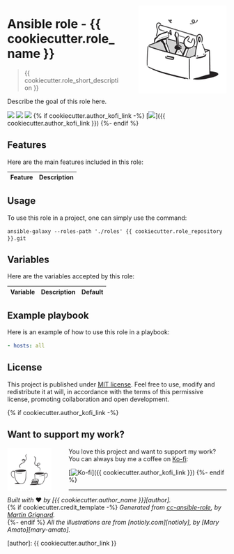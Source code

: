 <!-- Header -->
<a href="https://notioly.com/"><img align="right" style="margin-left: 30pt;" width="40%" src="https://raw.githubusercontent.com/MartinGrignard/MartinGrignard/main/img/tools.png"></img></a>

# Ansible role - {{ cookiecutter.role_name }}

> {{ cookiecutter.role_short_description }}

Describe the goal of this role here.

[![](https://img.shields.io/badge/version-0.1.0-white?labelColor=white&logo=semver&logoColor=3F4551&style=flat-square)](CHANGELOG.md)
[![](https://img.shields.io/badge/license-MIT-white?labelColor=white&logo=open-source-initiative&logoColor=3DA639&style=flat-square)](LICENSE.md)
[![](https://img.shields.io/badge/ansible-white?logo=ansible&logoColor=EE0000&style=flat-square)](https://www.ansible.com/)
{% if cookiecutter.author_kofi_link -%}
[![](https://img.shields.io/badge/buy_me_a_coffee-FF5E5B?logo=ko-fi&logoColor=white&style=flat-square)]({{ cookiecutter.author_kofi_link }})
{%- endif %}

<!-- Body -->
## Features

Here are the main features included in this role:

| Feature | Description |
|---------|-------------|

## Usage

To use this role in a project, one can simply use the command:

```shell
ansible-galaxy --roles-path './roles' {{ cookiecutter.role_repository }}.git
```

## Variables

Here are the variables accepted by this role:

| Variable | Description | Default |
|----------|-------------|---------|

## Example playbook

Here is an example of how to use this role in a playbook:

```yaml
- hosts: all
```

## License

This project is published under [MIT license](LICENSE.md).
Feel free to use, modify and redistribute it at will, in accordance with the terms of this permissive license, promoting collaboration and open development.

{% if cookiecutter.author_kofi_link -%}
## Want to support my work?

<a href="https://notioly.com/"><img align="left" style="margin-right: 30pt;" width="20%" src="https://github.com/MartinGrignard/MartinGrignard/raw/main/img/coffee.png"></img></a>

You love this project and want to support my work?
You can always buy me a coffee on [Ko-fi](https://ko-fi.com/martingrignard):

[![Ko-fi](https://img.shields.io/badge/Buy_me_a_coffee-FF5E5B?logo=kofi&logoColor=white&style=for-the-badge)]({{ cookiecutter.author_kofi_link }})
{%- endif %}

<!-- Footer -->
---
*Built with* ❤️ *by [{{ cookiecutter.author_name }}][author].*\
{% if cookiecutter.credit_template -%}
*Generated from [cc-ansible-role](https://github.com/MartinGrignard/cc-ansible-role), by [Martin Grignard](https://github.com/MartinGrignard).*\
{%- endif %}
*All the illustrations are from [notioly.com][notioly], by [Mary Amato][mary-amato].*

<!-- References -->
[author]: {{ cookiecutter.author_link }}
